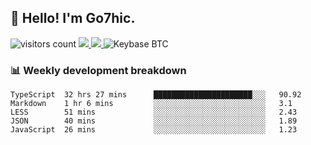 ## 👋 Hello! I'm Go7hic.

 ![visitors count](https://visitors-by-url-pls-dont-use-this-in-your-repo.vercel.app/Go7hic-github-readme)
 <a href="https://twitter.com/Go7hic">
    <img src="https://img.shields.io/badge/-@Go7hic-1ca0f1?style=flat-square&labelColor=1ca0f1&logo=twitter&logoColor=white&link=https://twitter.com/Go7hic">
   <a/>
   <a href="mailto:gtfx0209@gmail.com">
    <img src="https://img.shields.io/badge/-gtfx0209@gmail.com-c14438?style=flat-square&logo=Gmail&logoColor=white&link=mailto:gtfx0209@gmail.com">
   <a/>
    ![Keybase BTC](https://img.shields.io/keybase/btc/Go7hic)
 <!--
🔭 I’m currently working
🌱 I’m currently learning
💬 Ask me about 
📫 How to reach me: 
⚡ Fun fact: 
-->
 <!--
![My Github Stats](https://github-readme-stats.vercel.app/api?username=Go7hic&show_icons=true&count_private=true)

-->

### 📊 Weekly development breakdown
<!--START_SECTION:waka-->
```text
TypeScript  32 hrs 27 mins      ██████████████████████░░░   90.92 
Markdown    1 hr 6 mins         ░░░░░░░░░░░░░░░░░░░░░░░░░   3.1 
LESS        51 mins             ░░░░░░░░░░░░░░░░░░░░░░░░░   2.43 
JSON        40 mins             ░░░░░░░░░░░░░░░░░░░░░░░░░   1.89 
JavaScript  26 mins             ░░░░░░░░░░░░░░░░░░░░░░░░░   1.23
```
<!--END_SECTION:waka-->

